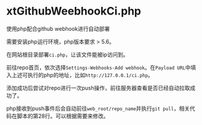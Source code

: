 # xtGithubWeebhookCi.php
使用php配合github webhook进行自动部署

需要安装php运行环境，php版本要求 > 5.6。

在网站根目录部署`ci.php`，让该文件能被ip访问到。

前往repo首页，依次选择`Settings-Webhooks-Add webhook`。在`Payload URL`中填入上述可执行的php的地址，比如`http://127.0.0.1/ci.php`。

添加成功后尝试对repo进行一次push操作，前往服务器查看是否已经自动拉取成功了。

php接收到push事件后会自动前往`web_root/repo_name`并执行`git pull`，相关代码在脚本的第28行。可以根据需要来修改。
